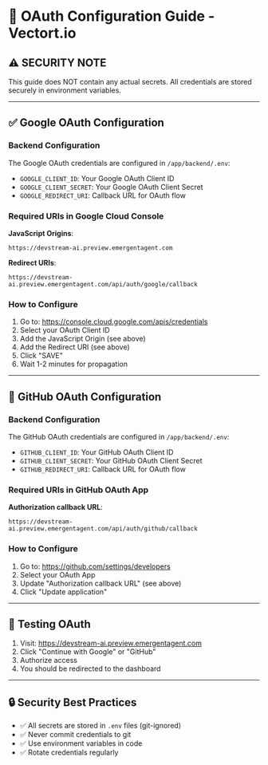 # 🔐 OAuth Configuration Guide - Vectort.io

## ⚠️ SECURITY NOTE
This guide does NOT contain any actual secrets. All credentials are stored securely in environment variables.

---

## ✅ Google OAuth Configuration

### Backend Configuration
The Google OAuth credentials are configured in `/app/backend/.env`:
- `GOOGLE_CLIENT_ID`: Your Google OAuth Client ID
- `GOOGLE_CLIENT_SECRET`: Your Google OAuth Client Secret
- `GOOGLE_REDIRECT_URI`: Callback URL for OAuth flow

### Required URIs in Google Cloud Console

**JavaScript Origins**:
```
https://devstream-ai.preview.emergentagent.com
```

**Redirect URIs**:
```
https://devstream-ai.preview.emergentagent.com/api/auth/google/callback
```

### How to Configure

1. Go to: https://console.cloud.google.com/apis/credentials
2. Select your OAuth Client ID
3. Add the JavaScript Origin (see above)
4. Add the Redirect URI (see above)
5. Click "SAVE"
6. Wait 1-2 minutes for propagation

---

## 🐙 GitHub OAuth Configuration

### Backend Configuration
The GitHub OAuth credentials are configured in `/app/backend/.env`:
- `GITHUB_CLIENT_ID`: Your GitHub OAuth Client ID
- `GITHUB_CLIENT_SECRET`: Your GitHub OAuth Client Secret
- `GITHUB_REDIRECT_URI`: Callback URL for OAuth flow

### Required URIs in GitHub OAuth App

**Authorization callback URL**:
```
https://devstream-ai.preview.emergentagent.com/api/auth/github/callback
```

### How to Configure

1. Go to: https://github.com/settings/developers
2. Select your OAuth App
3. Update "Authorization callback URL" (see above)
4. Click "Update application"

---

## 🧪 Testing OAuth

1. Visit: https://devstream-ai.preview.emergentagent.com
2. Click "Continue with Google" or "GitHub"
3. Authorize access
4. You should be redirected to the dashboard

---

## 🔒 Security Best Practices

- ✅ All secrets are stored in `.env` files (git-ignored)
- ✅ Never commit credentials to git
- ✅ Use environment variables in code
- ✅ Rotate credentials regularly
